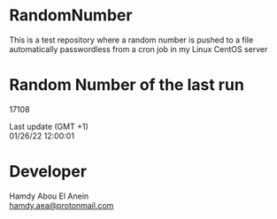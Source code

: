 # RandomNumber    
This is a test repository where a random number is pushed to a file automatically passwordless from a cron job in my Linux CentOS server    
# Random Number of the last run   
17108
      
Last update (GMT +1)    
01/26/22 12:00:01
# Developer    
Hamdy Abou El Anein   
hamdy.aea@protonmail.com
